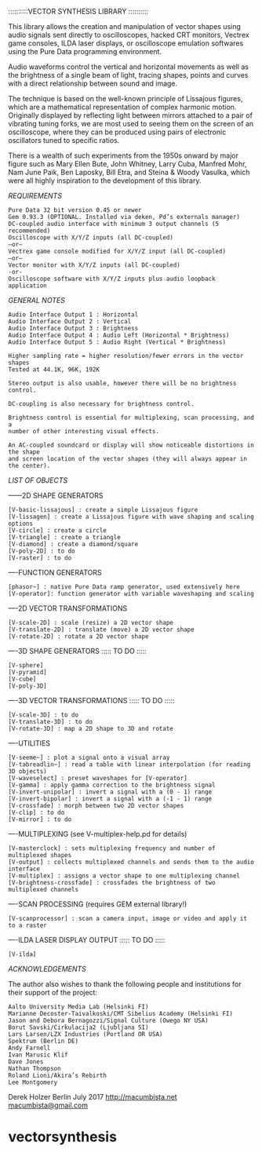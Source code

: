 

::::::::::VECTOR SYNTHESIS LIBRARY ::::::::::

This library allows the creation and manipulation of vector shapes using audio signals sent directly to oscilloscopes, hacked CRT monitors, Vectrex game consoles, ILDA laser displays, or oscilloscope emulation softwares using the Pure Data programming environment. 

Audio waveforms control the vertical and horizontal movements as well as the brightness of a single beam of light, tracing shapes, points and curves with a direct relationship between sound and image.

The technique is based on the well-known principle of Lissajous figures, which are a mathematical representation of complex harmonic motion. Originally displayed by reflecting light between mirrors attached to a pair of vibrating tuning forks, we are most used to seeing them on the screen of an oscilloscope, where they can be produced using pairs of electronic oscillators tuned to specific ratios. 

There is a wealth of such experiments from the 1950s onward by major figure such as Mary Ellen Bute, John Whitney, Larry Cuba, Manfred Mohr, Nam June Paik, Ben Laposky, Bill Etra, and Steina & Woody Vasulka, which were all highly inspiration to the development of this library.
 

*REQUIREMENTS*


	Pure Data 32 bit version 0.45 or newer
	Gem 0.93.3 (OPTIONAL. Installed via deken, Pd’s externals manager)
	DC-coupled audio interface with minimum 3 output channels (5 recommended)
	Oscilloscope with X/Y/Z inputs (all DC-coupled)
	—or—
	Vectrex game console modified for X/Y/Z input (all DC-coupled)
	—or—
	Vector monitor with X/Y/Z inputs (all DC-coupled)
	-or-
	Oscilloscope software with X/Y/Z inputs plus audio loopback application


*GENERAL NOTES*


	Audio Interface Output 1 : Horizontal
	Audio Interface Output 2 : Vertical
	Audio Interface Output 3 : Brightness
	Audio Interface Output 4 : Audio Left (Horizontal * Brightness)
	Audio Interface Output 5 : Audio Right (Vertical * Brightness)

	Higher sampling rate = higher resolution/fewer errors in the vector shapes
	Tested at 44.1K, 96K, 192K

	Stereo output is also usable, however there will be no brightness control.

	DC-coupling is also necessary for brightness control.

	Brightness control is essential for multiplexing, scan processing, and a
	number of other interesting visual effects.

	An AC-coupled soundcard or display will show noticeable distortions in the shape
	and screen location of the vector shapes (they will always appear in the center).



*LIST OF OBJECTS*


——2D SHAPE GENERATORS

	[V-basic-lissajous] : create a simple Lissajous figure
	[V-lissagen] : create a Lissajous figure with wave shaping and scaling options
	[V-circle] : create a circle
	[V-triangle] : create a triangle
	[V-diamond] : create a diamond/square
	[V-poly-2D] : to do
	[V-raster] : to do

—-FUNCTION GENERATORS

	[phasor~] : native Pure Data ramp generator, used extensively here
	[V-operator]: function generator with variable waveshaping and scaling

—-2D VECTOR TRANSFORMATIONS

	[V-scale-2D] : scale (resize) a 2D vector shape
	[V-translate-2D] : translate (move) a 2D vector shape
	[V-rotate-2D] : rotate a 2D vector shape

—-3D SHAPE GENERATORS ::::: TO DO ::::: 

	[V-sphere]
	[V-pyramid]
	[V-cube]
	[V-poly-3D]

—-3D VECTOR TRANSFORMATIONS ::::: TO DO ::::: 

	[V-scale-3D] : to do
	[V-translate-3D] : to do
	[V-rotate-3D] : map a 2D shape to 3D and rotate

—-UTILITIES

	[V-seeme~] : plot a signal onto a visual array
	[V-tabreadlin~] : read a table with linear interpolation (for reading 3D objects)
	[V-waveselect] : preset waveshapes for [V-operator]
	[V-gamma] : apply gamma correction to the brightness signal
	[V-invert-unipolar] : invert a signal with a (0 - 1) range
	[V-invert-bipolar] : invert a signal with a (-1 - 1) range
	[V-crossfade] : morph between two 2D vector shapes
	[V-clip] : to do
	[V-mirror] : to do

—-MULTIPLEXING (see V-multiplex-help.pd for details)

	[V-masterclock] : sets multiplexing frequency and number of multiplexed shapes
	[V-output] : collects multiplexed channels and sends them to the audio interface
	[V-multiplex] : assigns a vector shape to one multiplexing channel
	[V-brightness-crossfade] : crossfades the brightness of two multiplexed channels

—-SCAN PROCESSING (requires GEM external library!)

	[V-scanprocessor] : scan a camera input, image or video and apply it to a raster

—-ILDA LASER DISPLAY OUTPUT ::::: TO DO :::::

	[V-ilda]


*ACKNOWLEDGEMENTS*


The author also wishes to thank the following people and institutions for their support of the project:

	Aalto University Media Lab (Helsinki FI)
	Marianne Decoster-Taivalkoski/CMT Sibelius Academy (Helsinki FI)
	Jason and Debora Bernagozzi/Signal Culture (Owego NY USA)
	Borut Savski/Cirkulacija2 (Ljubljana SI)
	Lars Larsen/LZX Industries (Portland OR USA)
	Spektrum (Berlin DE)
	Andy Farnell
	Ivan Marusic Klif
	Dave Jones
	Nathan Thompson
	Roland Lioni/Akira’s Rebirth
	Lee Montgomery 


Derek Holzer
Berlin July 2017
http://macumbista.net
macumbista@gmail.com
















# vectorsynthesis
